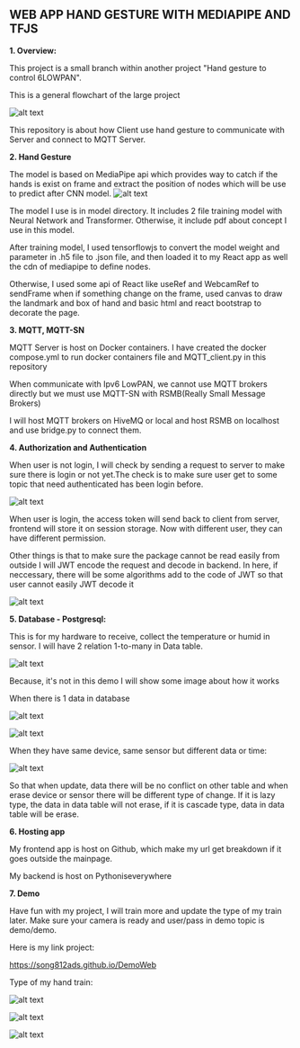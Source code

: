 ## WEB APP HAND GESTURE WITH MEDIAPIPE AND TFJS


<b>1.  Overview:</b>

This project is a small branch within another project "Hand gesture to control 6LOWPAN".

This is a general flowchart of the large project

![alt text](image.png)

This repository is about how Client use hand gesture to communicate with Server and connect to MQTT Server.

<b> 2. Hand Gesture</b>

The model is based on MediaPipe api which provides way to catch if the hands is exist on frame and extract the position of nodes which will be use to predict after CNN model.
![alt text](anh/image-1.png)

The model I use is in model directory. It includes 2 file training model with Neural Network and Transformer. Otherwise, it include pdf about concept I use in this model.

After training model, I used tensorflowjs to convert the model weight and parameter in .h5 file to .json file, and then loaded it to my React app as well the cdn of mediapipe to define nodes.

Otherwise, I used some api of React like useRef and WebcamRef to sendFrame when if something change on the frame, used canvas to draw the landmark and box of hand and basic html and react bootstrap to decorate the page.

<b>3. MQTT, MQTT-SN</b>

MQTT Server is host on Docker containers. I have created the docker compose.yml to run docker containers file and MQTT_client.py in this repository

When communicate with Ipv6 LowPAN, we cannot use MQTT brokers directly but we must use MQTT-SN with RSMB(Really Small Message Brokers)

I will host MQTT brokers on HiveMQ or local and host RSMB on localhost and use bridge.py to connect them.

<b>4. Authorization and Authentication </b>

When user is not login, I will check by sending a request to server to make sure there is login or not yet.The check is to make sure user get to some topic that need authenticated has been login before.

![alt text](anh/image-8.png)

When user is login, the access token will send back to client from server, frontend will store it on session storage. Now with different user, they can have different permission. 

Other things is that to make sure the package cannot be read easily from outside I will JWT encode the request and decode in backend. In here, if neccessary, there will be some algorithms add to the code of JWT so that user cannot easily JWT decode it 

![alt text](anh/image-9.png)

<b>5. Database - Postgresql:</b>

This is for my hardware to receive, collect the temperature or humid in sensor. I will have 2 relation 1-to-many in Data table.

![alt text](anh/image-10.png)

Because, it's not in this demo I will show some image about how it works

When there is 1 data in database 

![alt text](anh/image-14.png)

![alt text](anh/image-15.png)

When they have same device, same sensor but different data or time:

![alt text](anh/image-16.png)

So that when update, data there will be no conflict on other table and when erase device or sensor there will be different type of change. If it is lazy type, the data in data table will not erase, if it is cascade type, data in data table will be erase.

<b>6. Hosting app </b>

My frontend app is host on Github, which make my url get breakdown if it goes outside the mainpage. 

My backend is host on Pythoniseverywhere

<b>7. Demo </b>

Have fun with my project, I will train more and update the type of my train later. Make sure your camera is ready and user/pass in demo topic is demo/demo.

Here is my link project:

https://song812ads.github.io/DemoWeb

Type of my hand train:

![alt text](anh/image-11.png)

![alt text](anh/image-12.png)

![alt text](anh/image-13.png)
